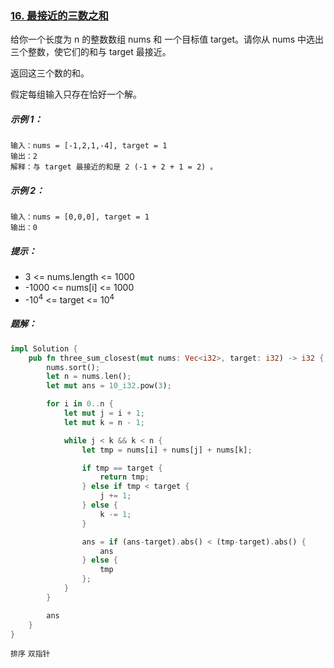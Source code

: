### [16. 最接近的三数之和](https://leetcode.cn/problems/3sum-closest/)

给你一个长度为 n 的整数数组 nums 和 一个目标值 target。请你从 nums 中选出三个整数，使它们的和与 target 最接近。

返回这三个数的和。

假定每组输入只存在恰好一个解。

##### 示例 1：
```
输入：nums = [-1,2,1,-4], target = 1
输出：2
解释：与 target 最接近的和是 2 (-1 + 2 + 1 = 2) 。
```

##### 示例 2：
```
输入：nums = [0,0,0], target = 1
输出：0
```

##### 提示：
- 3 <= nums.length <= 1000
- -1000 <= nums[i] <= 1000
- -10<sup>4</sup> <= target <= 10<sup>4</sup>

##### 题解：
```rust
impl Solution {
    pub fn three_sum_closest(mut nums: Vec<i32>, target: i32) -> i32 {
        nums.sort();
        let n = nums.len();
        let mut ans = 10_i32.pow(3);

        for i in 0..n {
            let mut j = i + 1;
            let mut k = n - 1;

            while j < k && k < n {
                let tmp = nums[i] + nums[j] + nums[k];

                if tmp == target {
                    return tmp;
                } else if tmp < target {
                    j += 1;
                } else {
                    k -= 1;
                }

                ans = if (ans-target).abs() < (tmp-target).abs() {
                    ans
                } else {
                    tmp
                };
            }
        }

        ans
    }
}
```

`排序` `双指针`

